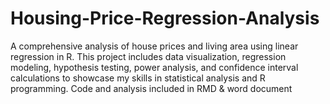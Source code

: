 # Housing-Price-Regression-Analysis

A comprehensive analysis of house prices and living area using linear regression in R. This project includes data visualization, regression modeling, hypothesis testing, power analysis, and confidence interval calculations to showcase my skills in statistical analysis and R programming. Code and analysis included in RMD & word document
